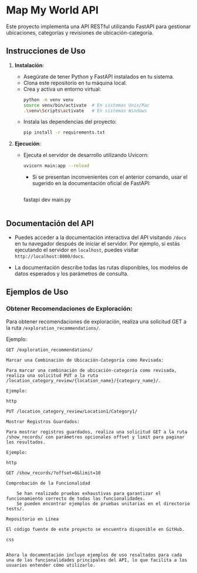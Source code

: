 # Map My World API

Este proyecto implementa una API RESTful utilizando FastAPI para gestionar ubicaciones, categorías y revisiones de ubicación-categoría.

## Instrucciones de Uso

1. **Instalación**:
   - Asegúrate de tener Python y FastAPI instalados en tu sistema.
   - Clona este repositorio en tu máquina local.
   - Crea y activa un entorno virtual:
     ```bash
     python -m venv venv
     source venv/bin/activate  # En sistemas Unix/Mac
     .\venv\Scripts\activate   # En sistemas Windows
     ```
   - Instala las dependencias del proyecto:
     ```bash
     pip install -r requirements.txt
     ```

2. **Ejecución**:
   - Ejecuta el servidor de desarrollo utilizando Uvicorn:
     ```bash
     uvicorn main:app --reload
     ```

     * Si se presentan inconvenientes con el anterior comando, usar el sugerido en la documentación oficial de FastAPI:
        ```bash
     fastapi dev main.py
     ```

## Documentación del API

- Puedes acceder a la documentación interactiva del API visitando `/docs` en tu navegador después de iniciar el servidor. Por ejemplo, si estás ejecutando el servidor en `localhost`, puedes visitar `http://localhost:8000/docs`.

- La documentación describe todas las rutas disponibles, los modelos de datos esperados y los parámetros de consulta.

## Ejemplos de Uso

### Obtener Recomendaciones de Exploración:

Para obtener recomendaciones de exploración, realiza una solicitud GET a la ruta `/exploration_recommendations/`.

Ejemplo:
```http
GET /exploration_recommendations/

Marcar una Combinación de Ubicación-Categoría como Revisada:

Para marcar una combinación de ubicación-categoría como revisada, realiza una solicitud PUT a la ruta /location_category_review/{location_name}/{category_name}/.

Ejemplo:

http

PUT /location_category_review/Location1/Category1/

Mostrar Registros Guardados:

Para mostrar registros guardados, realiza una solicitud GET a la ruta /show_records/ con parámetros opcionales offset y limit para paginar los resultados.

Ejemplo:

http

GET /show_records/?offset=0&limit=10

Comprobación de la Funcionalidad

    Se han realizado pruebas exhaustivas para garantizar el funcionamiento correcto de todas las funcionalidades.
    Se pueden encontrar ejemplos de pruebas unitarias en el directorio tests/.

Repositorio en Línea

El código fuente de este proyecto se encuentra disponible en GitHub.

css


Ahora la documentación incluye ejemplos de uso resaltados para cada una de las funcionalidades principales del API, lo que facilita a los usuarios entender cómo utilizarlo.

